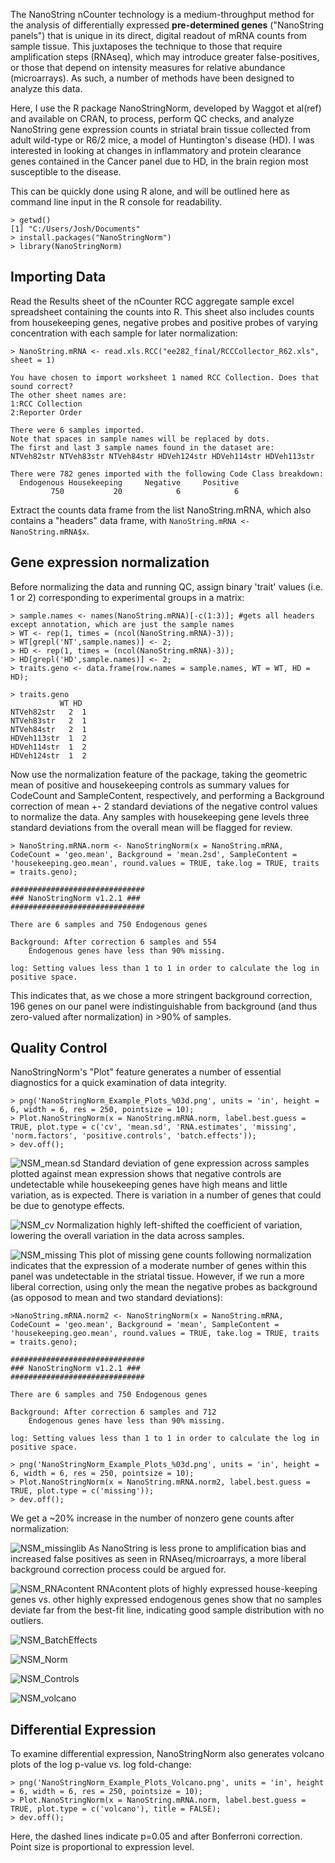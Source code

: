 The NanoString nCounter technology is a medium-throughput method for the analysis of differentially expressed __pre-determined genes__ ("NanoString panels") that is unique in its direct, digital readout of mRNA counts from sample tissue. 
This juxtaposes the technique to those that require amplification steps (RNAseq), which may introduce greater false-positives, or those that depend on intensity measures for relative abundance (microarrays). As such, a number of methods have been designed to analyze this data.

Here, I use the R package NanoStringNorm, developed by Waggot et al(ref) and available on CRAN, to process, perform QC checks, and analyze NanoString gene expression counts in striatal brain tissue collected from adult wild-type or R6/2 mice, a model of Huntington's disease (HD). I was interested in looking at changes in inflammatory and protein clearance genes contained in the Cancer panel due to HD, in the brain region most susceptible to the disease.

This can be quickly done using R alone, and will be outlined here as command line input in the R console for readability.
```
> getwd()
[1] "C:/Users/Josh/Documents"
> install.packages("NanoStringNorm")
> library(NanoStringNorm)
```

## Importing Data

Read the Results sheet of the nCounter RCC aggregate sample excel spreadsheet containing the counts into R. 
This sheet also includes counts from housekeeping genes, negative probes and positive probes of varying concentration with each sample for later normalization:
```
> NanoString.mRNA <- read.xls.RCC("ee282_final/RCCCollector_R62.xls", sheet = 1)

You have chosen to import worksheet 1 named RCC Collection. Does that sound correct?
The other sheet names are: 
1:RCC Collection
2:Reporter Order

There were 6 samples imported. 
Note that spaces in sample names will be replaced by dots. 
The first and last 3 sample names found in the dataset are:
NTVeh82str NTVeh83str NTVeh84str HDVeh124str HDVeh114str HDVeh113str

There were 782 genes imported with the following Code Class breakdown:
  Endogenous Housekeeping     Negative     Positive 
         750           20            6            6 
```         

Extract the counts data frame from the list NanoString.mRNA, which also contains a "headers" data frame, with ```NanoString.mRNA <- NanoString.mRNA$x```.

## Gene expression normalization

Before normalizing the data and running QC, assign binary 'trait' values (i.e. 1 or 2) corresponding to experimental groups in a matrix:
```
> sample.names <- names(NanoString.mRNA)[-c(1:3)]; #gets all headers except annotation, which are just the sample names
> WT <- rep(1, times = (ncol(NanoString.mRNA)-3));
> WT[grepl('NT',sample.names)] <- 2;
> HD <- rep(1, times = (ncol(NanoString.mRNA)-3));
> HD[grepl('HD',sample.names)] <- 2;
> traits.geno <- data.frame(row.names = sample.names, WT = WT, HD = HD);

> traits.geno
           WT HD
NTVeh82str   2  1
NTVeh83str   2  1
NTVeh84str   2  1
HDVeh113str  1  2
HDVeh114str  1  2
HDVeh124str  1  2
```

Now use the normalization feature of the package, taking the geometric mean of positive and housekeeping controls as summary values for CodeCount and SampleContent, respectively, 
and performing a Background correction of mean +- 2 standard deviations of the negative control values to normalize the data. Any samples with housekeeping gene levels three standard deviations from the overall mean will be flagged for review.

```
> NanoString.mRNA.norm <- NanoStringNorm(x = NanoString.mRNA, CodeCount = 'geo.mean', Background = 'mean.2sd', SampleContent = 'housekeeping.geo.mean', round.values = TRUE, take.log = TRUE, traits = traits.geno);

##############################
### NanoStringNorm v1.2.1 ###
##############################

There are 6 samples and 750 Endogenous genes 

Background: After correction 6 samples and 554 
	Endogenous genes have less than 90% missing. 

log: Setting values less than 1 to 1 in order to calculate the log in positive space.
```
This indicates that, as we chose a more stringent background correction, 196 genes on our panel were indistinguishable from background (and thus zero-valued after normalization) in >90% of samples.

## Quality Control
NanoStringNorm's "Plot" feature generates a number of essential diagnostics for a quick examination of data integrity.
```
> png('NanoStringNorm_Example_Plots_%03d.png', units = 'in', height = 6, width = 6, res = 250, pointsize = 10);
> Plot.NanoStringNorm(x = NanoString.mRNA.norm, label.best.guess = TRUE, plot.type = c('cv', 'mean.sd', 'RNA.estimates', 'missing', 'norm.factors', 'positive.controls', 'batch.effects'));
> dev.off();
```

![NSM_mean.sd](https://github.com/jshwaa/Final_Project_Nanostring/blob/master/Images/NSN_mean.sd.png?raw=true)
Standard deviation of gene expression across samples plotted against mean expression shows that negative controls are undetectable while housekeeping genes have high means and little variation, as is expected. There is variation in a number of genes that could be due to genotype effects. 


![NSM_cv](https://github.com/jshwaa/Final_Project_Nanostring/blob/master/Images/NSN_cv.png?raw=true)
Normalization highly left-shifted the coefficient of variation, lowering the overall variation in the data across samples.

![NSM_missing](https://github.com/jshwaa/Final_Project_Nanostring/blob/master/Images/NSN_missing.png?raw=true)
This plot of missing gene counts following normalization indicates that the expression of a moderate number of genes within this panel was undetectable in the striatal tissue. However, if we run a more liberal correction, using only the mean the negative probes as background (as opposod to mean and two standard deviations):

```
>NanoString.mRNA.norm2 <- NanoStringNorm(x = NanoString.mRNA, CodeCount = 'geo.mean', Background = 'mean', SampleContent = 'housekeeping.geo.mean', round.values = TRUE, take.log = TRUE, traits = traits.geno);

##############################
### NanoStringNorm v1.2.1 ###
##############################

There are 6 samples and 750 Endogenous genes 

Background: After correction 6 samples and 712 
	Endogenous genes have less than 90% missing. 

log: Setting values less than 1 to 1 in order to calculate the log in positive space.

> png('NanoStringNorm_Example_Plots_%03d.png', units = 'in', height = 6, width = 6, res = 250, pointsize = 10);
> Plot.NanoStringNorm(x = NanoString.mRNA.norm2, label.best.guess = TRUE, plot.type = c('missing'));
> dev.off();
```
We get a ~20% increase in the number of nonzero gene counts after normalization:

![NSM_missinglib](https://github.com/jshwaa/Final_Project_Nanostring/blob/master/Images/NSM_missinglib.png?raw=true)
As NanoString is less prone to amplification bias and increased false positives as seen in RNAseq/microarrays, a more liberal background correction process could be argued for.

![NSM_RNAcontent](https://github.com/jshwaa/Final_Project_Nanostring/blob/master/Images/NSN_RNAcontent.png?raw=true)
RNAcontent plots of highly expressed house-keeping genes vs. other highly expressed endogenous genes show that no samples deviate far from the best-fit line, indicating good sample distribution with no outliers.

![NSM_BatchEffects](https://github.com/jshwaa/Final_Project_Nanostring/blob/master/Images/NSN_BatchEffects.png?raw=true)


![NSM_Norm](https://github.com/jshwaa/Final_Project_Nanostring/blob/master/Images/NSN_Norm.png?raw=true)

![NSM_Controls](https://github.com/jshwaa/Final_Project_Nanostring/blob/master/Images/NSN_Controls.png?raw=true)

![NSM_volcano](https://github.com/jshwaa/Final_Project_Nanostring/blob/master/Images/NSN_volcano.png?raw=true)



## Differential Expression
To examine differential expression, NanoStringNorm also generates volcano plots of the log p-value vs. log fold-change:
```
> png('NanoStringNorm_Example_Plots_Volcano.png', units = 'in', height = 6, width = 6, res = 250, pointsize = 10);
> Plot.NanoStringNorm(x = NanoString.mRNA.norm, label.best.guess = TRUE, plot.type = c('volcano'), title = FALSE);
> dev.off();
```

Here, the dashed lines indicate p=0.05 and after Bonferroni correction. Point size is proportional to expression level. 
